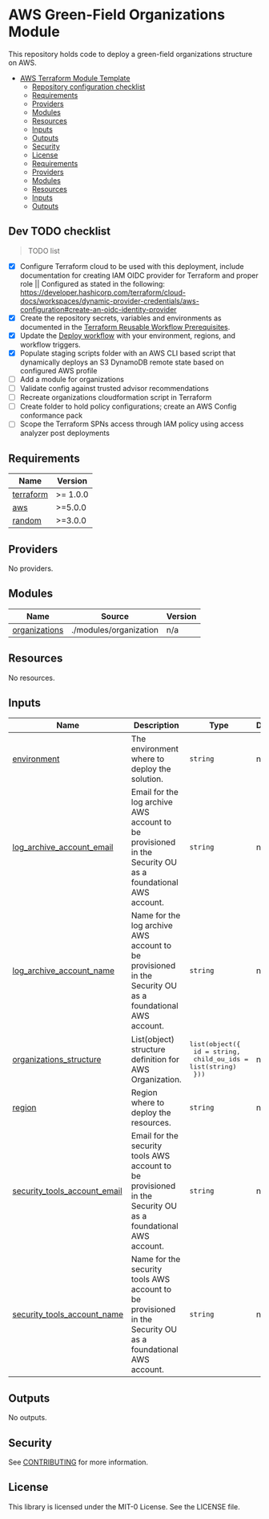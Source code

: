 # AWS Green-Field Organizations Module

<!-- [![Checkov](https://github.com/aws-samples/aws-terraform-template/actions/workflows/checkov.yml/badge.svg)](https://github.com/aws-samples/aws-terraform-template/actions/workflows/checkov.yml)
[![TFLint](https://github.com/aws-samples/aws-terraform-template/actions/workflows/tflint.yml/badge.svg)](https://github.com/aws-samples/aws-terraform-template/actions/workflows/tflint.yml)
[![terraform-docs](https://github.com/aws-samples/aws-terraform-template/actions/workflows/terraform-docs.yml/badge.svg)](https://github.com/aws-samples/aws-terraform-template/actions/workflows/terraform-docs.yml)
[![Terratest PR](https://github.com/aws-samples/aws-terraform-template/actions/workflows/terratest-pr.yml/badge.svg)](https://github.com/aws-samples/aws-terraform-template/actions/workflows/terratest-pr.yml) -->

This repository holds code to deploy a green-field organizations structure on AWS.

<!-- TOC -->

- [AWS Terraform Module Template](#aws-terraform-module-template)
  - [Repository configuration checklist](#repository-configuration-checklist)
  - [Requirements](#requirements)
  - [Providers](#providers)
  - [Modules](#modules)
  - [Resources](#resources)
  - [Inputs](#inputs)
  - [Outputs](#outputs)
  - [Security](#security)
  - [License](#license)
  - [Requirements](#requirements)
  - [Providers](#providers)
  - [Modules](#modules)
  - [Resources](#resources)
  - [Inputs](#inputs)
  - [Outputs](#outputs)

<!-- /TOC -->

## Dev TODO checklist

> TODO list

- [x] Configure Terraform cloud to be used with this deployment, include documentation for creating IAM OIDC provider for Terraform and proper role || Configured as stated in the following: https://developer.hashicorp.com/terraform/cloud-docs/workspaces/dynamic-provider-credentials/aws-configuration#create-an-oidc-identity-provider
- [x] Create the repository secrets, variables and environments as documented in the [Terraform Reusable Workflow Prerequisites](https://github.com/aws-samples/aws-terraform-reusable-workflow#prerequisites).
- [x] Update the [Deploy workflow](./.github/workflows/deploy.yml) with your environment, regions, and workflow triggers.
- [X] Populate staging scripts folder with an AWS CLI based script that dynamically deploys an S3 DynamoDB remote state based on configured AWS profile
- [ ] Add a module for organizations
- [ ] Validate config against trusted advisor recommendations
- [ ] Recreate organizations cloudformation script in Terraform
- [ ] Create folder to hold policy configurations; create an AWS Config conformance pack
- [ ] Scope the Terraform SPNs access through IAM policy using access analyzer post deployments

<!-- BEGIN_TF_DOCS -->
## Requirements

| Name | Version |
|------|---------|
| <a name="requirement_terraform"></a> [terraform](#requirement\_terraform) | >= 1.0.0 |
| <a name="requirement_aws"></a> [aws](#requirement\_aws) | >=5.0.0 |
| <a name="requirement_random"></a> [random](#requirement\_random) | >=3.0.0 |

## Providers

No providers.

## Modules

| Name | Source | Version |
|------|--------|---------|
| <a name="module_organizations"></a> [organizations](#module\_organizations) | ./modules/organization | n/a |

## Resources

No resources.

## Inputs

| Name | Description | Type | Default | Required |
|------|-------------|------|---------|:--------:|
| <a name="input_environment"></a> [environment](#input\_environment) | The environment where to deploy the solution. | `string` | n/a | yes |
| <a name="input_log_archive_account_email"></a> [log\_archive\_account\_email](#input\_log\_archive\_account\_email) | Email for the log archive AWS account to be provisioned in the Security OU as a foundational AWS account. | `string` | n/a | yes |
| <a name="input_log_archive_account_name"></a> [log\_archive\_account\_name](#input\_log\_archive\_account\_name) | Name for the log archive AWS account to be provisioned in the Security OU as a foundational AWS account. | `string` | n/a | yes |
| <a name="input_organizations_structure"></a> [organizations\_structure](#input\_organizations\_structure) | List(object) structure definition for AWS Organization. | <pre>list(object({<br>    id           = string,<br>    child_ou_ids = list(string)<br>  }))</pre> | n/a | yes |
| <a name="input_region"></a> [region](#input\_region) | Region where to deploy the resources. | `string` | n/a | yes |
| <a name="input_security_tools_account_email"></a> [security\_tools\_account\_email](#input\_security\_tools\_account\_email) | Email for the security tools AWS account to be provisioned in the Security OU as a foundational AWS account. | `string` | n/a | yes |
| <a name="input_security_tools_account_name"></a> [security\_tools\_account\_name](#input\_security\_tools\_account\_name) | Name for the security tools AWS account to be provisioned in the Security OU as a foundational AWS account. | `string` | n/a | yes |

## Outputs

No outputs.
<!-- END_TF_DOCS -->

## Security

See [CONTRIBUTING](CONTRIBUTING.md#security-issue-notifications) for more information.

## License

This library is licensed under the MIT-0 License. See the LICENSE file.
